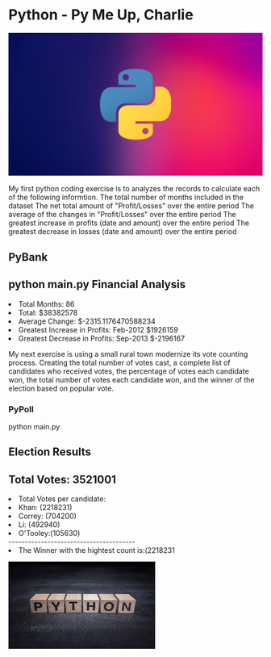 # Python - Py Me Up, Charlie
![imageAlt](https://github.com/dsalisbury1141/Python-Challenge/blob/master/images/py1.jpg)

My first python coding exercise is to analyzes the records to calculate each of the following informtion.
The total number of months included in the dataset
The net total amount of "Profit/Losses" over the entire period
The average of the changes in "Profit/Losses" over the entire period
The greatest increase in profits (date and amount) over the entire period
The greatest decrease in losses (date and amount) over the entire period

## PyBank
python main.py
Financial Analysis
 ----------------------------
<li>Total Months: 86</li>
<li>Total: $38382578</li>
<li>Average  Change: $-2315.1176470588234</li>
<li>Greatest Increase in Profits: Feb-2012 $1926159</li>
<li>Greatest Decrease in Profits: Sep-2013 $-2196167</li>


My next exercise is using a small rural town modernize its vote counting process. Creating the total number of votes cast, a complete list of candidates who received votes, the percentage of votes each candidate won, the total number of votes each candidate won, and the winner of the election based on popular vote.

### PyPoll
python main.py

Election Results
----------------------------
Total Votes: 3521001
----------------------------
<li>Total Votes per candidate:
<li>Khan:    (2218231)</li>
<li>Correy:  (704200)</li>
<li>Li:      (492940)</li>
<li>O'Tooley:(105630)</li>
---------------------------------------
<li>The Winner with the hightest count is:(2218231</li>

![imageAlt](https://github.com/dsalisbury1141/Python-Challenge/blob/master/images/py3.jpg)
